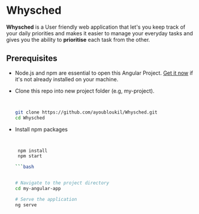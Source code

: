 # Whysched
**Whysched** is a User friendly web application that let's you keep track of your daily priorities and makes it easier to manage your everyday tasks and gives you the ability to **prioritise** each task from the other.

 
## Prerequisites
+ Node.js and npm are essential to open this Angular Project.
[Get it now](https://docs.npmjs.com/downloading-and-installing-node-js-and-npm) if it's not already installed on your machine.
+ Clone this repo into new project folder (e.g, my-project).

  ```bash


  git clone https://github.com/ayoubloukil/Whysched.git
  cd Whysched
+ Install npm packages

  ```bash


   npm install
   npm start
  
  ```bash


  # Navigate to the project directory
  cd my-angular-app
  
  # Serve the application
  ng serve
